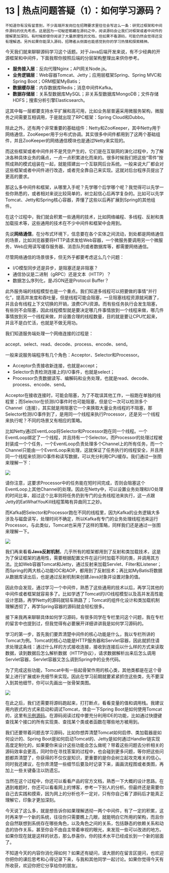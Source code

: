 # 13 | 热点问题答疑（1）：如何学习源码？

    不知道你有没有留意到，不少高端开发岗位在招聘要求里往往会写这么一条：研究过框架和中间件源码的优先考虑。这是因为一切秘密都藏在源码之中，阅读源码会让我们对框架或者中间件的理解更加深刻。有时候即使你阅读了大量原理性的文档，但如果不看源码，可能仍然会觉得还没有理解透。另外如果你能深入源码，招聘者从侧面也能感觉到你的学习热情和探索精神。

今天我们就来聊聊源码学习这个话题。对于Java后端开发来说，有不少经典的开源框架和中间件，下面我帮你按照后端的分层架构整理出来供你参考。

*   **服务接入层**：反向代理Nginx；API网关Node.js。
*   **业务逻辑层**：Web容器Tomcat、Jetty；应用层框架Spring、Spring MVC和Spring Boot；ORM框架MyBatis；
*   **数据缓存层**：内存数据库Redis；消息中间件Kafka。
*   **数据存储层**：关系型数据库MySQL；非关系型数据库MongoDB；文件存储HDFS；搜索分析引擎Elasticsearch。

这其中每一层都要支持水平扩展和高可用，比如业务层普遍采用微服务架构，微服务之间需要互相调用，于是就出现了RPC框架：Spring Cloud和Dubbo。

除此之外，还有两个非常重要的基础组件：Netty和ZooKeeper，其中Netty用于网络通信，ZooKeeper用于分布式协调。其实很多中间件都用到了这两个基础组件，并且ZooKeeper的网络通信模块也是通过Netty来实现的。

而这些框架或者中间件并不是凭空产生的，它们是在互联网的演化过程中，为了解决各种具体业务的痛点，一点一点积累进化而来的。很多时候我们把这些“零件”按照成熟的模式组装在一起，就能搭建出一个互联网后台系统。一般来说大厂都会对这些框架或者中间件进行改造，或者完全靠自己来实现。这就对后台程序员提出了更高的要求。

那这么多中间件和框架，从哪里入手呢？先学哪个后学哪个呢？我觉得可以先学一些你熟悉的，或者相对来说比较简单的，树立起信心后再学复杂的。比如可以先学Tomcat、Jetty和Spring核心容器，弄懂了这些以后再扩展到Spring的其他组件。

在这个过程中，我们就会积累一些通用的技术，比如网络编程、多线程、反射和类加载技术等，这些通用的技术在不少中间件和框架中会用到。

先说**网络通信**，在分布式环境下，信息要在各个实体之间流动，到处都是网络通信的场景，比如浏览器要将HTTP请求发给Web容器，一个微服务要调用另一个微服务，Web应用读写缓存服务器、消息队列或者数据库等，都需要网络通信。

尽管网络通信的场景很多，但无外乎都要考虑这么几个问题：

*   I/O模型同步还是异步，是阻塞还是非阻塞？
*   通信协议是二进制（gRPC）还是文本（HTTP）？
*   数据怎么序列化，是JSON还是Protocol Buffer？

此外服务端的线程模型也是一个重点。我们知道多线程可以把要做的事情“并行化”，提高并发度和吞吐量，但是线程可能会阻塞，一旦阻塞线程资源就闲置了，并且会有线程上下文切换的开销，浪费CPU资源。而有些任务执行会发生阻塞，有些则不会阻塞，因此线程模型就是要决定哪几件事情放到一个线程来做，哪几件事情放到另一个线程来做，并设置合理的线程数量，目的就是要让CPU忙起来，并且不是白忙活，也就是不做无用功。

我们知道服务端处理一个网络连接的过程是：

accept、select、read、decode、process、encode、send。

一般来说服务端程序有几个角色：Acceptor、Selector和Processor。

*   Acceptor负责接收新连接，也就是accept；
*   Selector负责检测连接上的I/O事件，也就是select；
*   Processor负责数据读写、编解码和业务处理，也就是read、decode、process、encode、send。

Acceptor在接收连接时，可能会阻塞，为了不耽误其他工作，一般跑在单独的线程里；而Selector在侦测I/O事件时也可能阻塞，但是它一次可以检测多个Channel（连接），其实就是用阻塞它一个来换取大量业务线程的不阻塞，那Selector检测I/O事件到了，是用同一个线程来执行Processor，还是另一个线程来执行呢？不同的场景又有相应的策略。

比如Netty通过EventLoop将Selector和Processor跑在同一个线程。一个EventLoop绑定了一个线程，并且持有一个Selector。而Processor的处理过程被封装成一个个任务，一个EventLoop负责处理多个Channel上的所有任务，而一个Channel只能由一个EventLoop来处理，这就保证了任务执行的线程安全，并且用同一个线程来侦测I/O事件和读写数据，可以充分利用CPU缓存。我们通过一张图来理解一下：

![](https://static001.geekbang.org/resource/image/f6/f4/f6741dc09985d5e08934ad77cd8c96f4.png)

请你注意，这要求Processor中的任务能在短时间完成，否则会阻塞这个EventLoop上其他Channel的处理。因此在Netty中，可以设置业务处理和I/O处理的时间比率，超过这个比率则将任务扔到专门的业务线程池来执行，这一点跟Jetty的EatWhatYouKill线程策略有异曲同工之妙。

而Kafka把Selector和Processor跑在不同的线程里，因为Kafka的业务逻辑大多涉及与磁盘读写，处理时间不确定，所以Kafka有专门的业务处理线程池来运行Processor。与此类似，Tomcat也采用了这样的策略，同样我们还是通过一张图来理解一下。

![](https://static001.geekbang.org/resource/image/74/e4/74f7742142740ae55bcda997a73a37e4.png)

我们再来看看**Java反射机制**，几乎所有的框架都用到了反射和类加载技术，这是为了保证框架的通用性，需要根据配置文件在运行时加载不同的类，并调用其方法。比如Web容器Tomcat和Jetty，通过反射来加载Servlet、Filter和Listener；而Spring的两大核心功能IOC和AOP，都用到了反射技术；再比如MyBatis将数据从数据库读出后，也是通过反射机制来创建Java对象并设置对象的值。

因此你会发现，通过学习一个中间件，熟悉了这些通用的技术以后，再学习其他的中间件或者框架就容易多了。比如学透了Tomcat的I/O线程模型以及高并发高性能设计思路，再学Netty的源码就轻车熟路了；Tomcat的组件化设计和类加载机制理解透彻了，再学Spring容器的源码就会轻松很多。

接下来我再来聊聊具体如何学习源码，有很多同学在专栏里问这个问题，我在专栏的留言中也提到过，但我觉得有必要展开详细讲讲我是如何学习源码的。

学习的第一步，首先我们要弄清楚中间件的核心功能是什么，我以专栏所讲的Tomcat为例。Tomcat的核心功能是HTTP服务器和Servlet容器，因此就抓住请求处理这条线：通过什么样的方式接收连接，接收到连接后以什么样的方式来读取数据，读到数据后怎么解析数据（HTTP协议），请求数据解析出来后怎么调用Servlet容器，Servlet容器又怎么调到Spring中的业务代码。

为了完成这些功能，Tomcat中有一些起骨架作用的核心类，其他类都是在这个骨架上进行扩展或补充细节来实现。因此在学习前期就要紧紧抓住这些类，先不要深入到其他细节，你可以先画出一张骨架类图。

![](https://static001.geekbang.org/resource/image/12/9b/12ad9ddc3ff73e0aacf2276bcfafae9b.png)

在此之后，我们还需要将源码跑起来，打打断点，看看变量的值和调用栈。我建议用内嵌式的方式来启动和调试Tomcat，体会一下Spring Boot是如何使用Tomcat的，这里有[示例源码](https://github.com/heroku/devcenter-embedded-tomcat)。在源码阅读过程中要充分利用IDE的功能，比如通过快捷键查找某个接口的所有实现类、查找某个类或者函数在哪些地方被用到。

我们还要带着问题去学习源码，比如你想弄清楚Tomcat如何启停、类加载器是如何设计的、Spring Boot是如何启动Tomcat的、Jetty是如何通过Handler链实现高度定制化的，如果要你来设计这些功能会怎么做呢？带着这些问题去分析相关的源码效率会更高，同时你在寻找答案的过程中，也会碰到更多问题，等你把这些问题都弄清楚了，你获得的不仅仅是知识，更重要的是你会树立起攻克难关的信心。同时我还建议，在你弄清楚一些细节后要及时记录下来，画画流程图或者类图，再加上一些关键备注以防遗忘。

当然在这个过程中，你还可以看看产品的官方文档，熟悉一下大概的设计思路。在遇到难题时，你还可以看看网上的博客，参考一下别人的分析。但最终还是需要你自己去实践和摸索，因为网上的分析也不一定对，只有你自己看了源码后才能真正理解它，印象才更加深刻。

今天说了这么多，就是想告诉你如果理解透彻一两个中间件，有了一定的积累，这时再来学一个新的系统，往往你只需要瞧上几眼，就能明白它所用的架构，而且你会自然联想到系统存在哪些角色，以及角色之间的关系，包括静态的依赖关系和动态的协作关系，甚至你会不由自主带着审视的眼光，来发现一些可以改进的地方。如果你现在就是这样的状态，那么恭喜你，你的技术水平已经成长到一个新的层面了。

不知道今天的内容你消化得如何？如果还有疑问，请大胆的在留言区提问，也欢迎你把你的课后思考和心得记录下来，与我和其他同学一起讨论。如果你觉得今天有所收获，欢迎你把它分享给你的朋友。
    